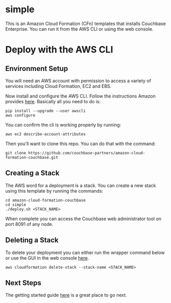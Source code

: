 # simple

This is an Amazon Cloud Formation (CFn) templates that installs Couchbase Enterprise.  You can run it from the AWS CLI or using the web console.

# Deploy with the AWS CLI

## Environment Setup

You will need an AWS account with permission to access a variety of services including Cloud Formation, EC2 and EBS.

Now install and configure the AWS CLI.  Follow the instructions Amazon provides [here](http://docs.aws.amazon.com/cli/latest/userguide/installing.html).  Basically all you need to do is:

    pip install --upgrade --user awscli
    aws configure

You can confirm the cli is working properly by running:

    aws ec2 describe-account-attributes

Then you'll want to clone this repo.  You can do that with the command:

    git clone https://github.com/couchbase-partners/amazon-cloud-formation-couchbase.git

## Creating a Stack

The AWS word for a deployment is a stack.  You can create a new stack using this template by running the commands:

    cd amazon-cloud-formation-couchbase
    cd simple
    ./deploy.sh <STACK_NAME>

When complete you can access the Couchbase web administrator tool on port 8091 of any node.

## Deleting a Stack

To delete your deployment you can either run the wrapper command below or use the GUI in the web console [here](https://console.aws.amazon.com/cloudformation/home).

    aws cloudformation delete-stack --stack-name <STACK_NAME>

## Next Steps

The getting started guide [here](https://www.couchbase.com/get-started-developing-nosql) is a great place to go next.
